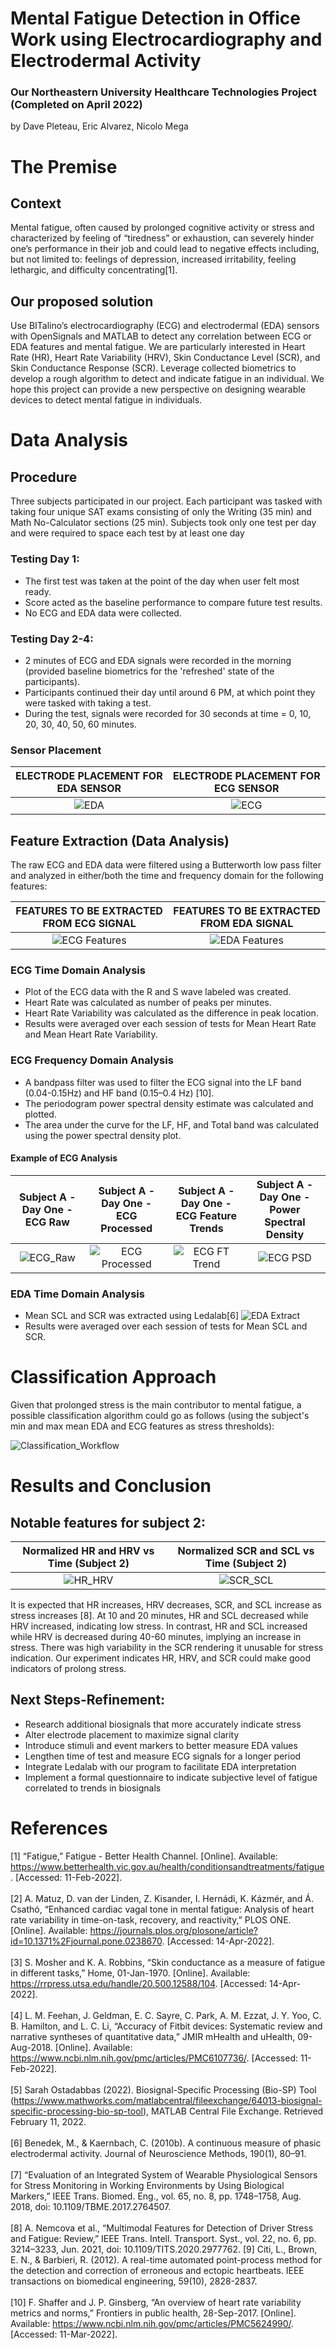 # Mental Fatigue Detection in Office Work using Electrocardiography and Electrodermal Activity
### Our Northeastern University Healthcare Technologies Project (Completed on April 2022)
by Dave Pleteau, Eric Alvarez, Nicolo Mega


# The Premise
## Context
Mental fatigue, often caused by prolonged cognitive activity or stress and characterized by feeling of “tiredness” or exhaustion, can severely hinder one’s performance in their job and could lead to negative effects including, but not limited to: feelings of depression, increased irritability, feeling lethargic, and difficulty concentrating[1].

## Our proposed solution
Use BITalino’s electrocardiography (ECG) and electrodermal (EDA) sensors with OpenSignals and MATLAB to detect any correlation between ECG or EDA features and mental fatigue. We are particularly interested in Heart Rate (HR), Heart Rate Variability (HRV), Skin Conductance Level (SCR), and Skin Conductance Response (SCR). Leverage collected biometrics to develop a rough algorithm to detect and indicate fatigue in an individual. We hope this project can provide a new perspective on designing wearable devices to detect mental fatigue in individuals.

# Data Analysis

## Procedure

Three subjects participated in our project. Each participant was tasked with taking four unique SAT exams consisting of only the Writing (35 min) and Math No-Calculator sections (25 min). Subjects took only one test per day and were required to space each test by at least one day

### Testing Day 1: 
* The first test was taken at the point of the day when user felt most ready. 
* Score acted as the baseline performance to compare future test results.
* No ECG and EDA data were collected.

### Testing Day 2-4:
* 2 minutes of ECG and EDA signals were recorded in the morning (provided baseline biometrics for the 'refreshed' state of the participants).
* Participants continued their day until around 6 PM, at which point they were tasked with taking a test.
* During the test, signals were recorded for 30 seconds at time = 0, 10, 20, 30, 40, 50, 60 minutes.

### Sensor Placement
ELECTRODE PLACEMENT FOR EDA SENSOR |  ELECTRODE PLACEMENT FOR ECG SENSOR
:-------------------------:|:-------------------------:
![EDA](https://raw.githubusercontent.com/pleteaud/Fatigue-and-Stress-Detection/main/Code%20%2B%20Data/EDA%20Sensor%20Placement.jpg) | ![ECG](https://raw.githubusercontent.com/pleteaud/Fatigue-and-Stress-Detection/main/Code%20%2B%20Data/ECG%20Sensor%20Placement.jpg)


## Feature Extraction (Data Analysis)
The raw ECG and EDA data were filtered using a Butterworth low pass filter and analyzed in either/both the time and frequency domain for the following features: 

FEATURES TO BE EXTRACTED FROM ECG SIGNAL |  FEATURES TO BE EXTRACTED FROM EDA SIGNAL
:-------------------------:|:-------------------------:
![ECG Features](https://raw.githubusercontent.com/pleteaud/Fatigue-and-Stress-Detection/main/Code%20%2B%20Data/Time%20and%20Frequency%20Domain%20Features%20to%20Be%20Extracted%20(ECG).jpg) | ![EDA Features](https://raw.githubusercontent.com/pleteaud/Fatigue-and-Stress-Detection/main/Code%20%2B%20Data/Time%20and%20Frequency%20Domain%20Features%20to%20Be%20Extracted%20(EDA).jpg)

### ECG Time Domain Analysis
* Plot of the ECG data with the R and S wave labeled was created.
* Heart Rate was calculated as number of peaks per minutes.
* Heart Rate Variability was calculated as the difference in peak location.
* Results were averaged over each session of tests for Mean Heart Rate and Mean Heart Rate Variability.
### ECG Frequency Domain Analysis
* A bandpass filter was used to filter the ECG signal into the LF band (0.04-0.15Hz) and HF band (0.15–0.4 Hz) [10].
* The periodogram power spectral density estimate was calculated and plotted.
* The area under the curve for the LF, HF, and Total band was calculated using the power spectral density plot.

#### Example of ECG Analysis 
Subject A - Day One - ECG Raw |  Subject A - Day One - ECG Processed | Subject A - Day One - ECG Feature Trends | Subject A - Day One - Power Spectral Density
:-------------------------:|:-------------------------:|:-------------------------:|:-------------------------:
![ECG_Raw](https://github.com/pleteaud/Fatigue-and-Stress-Detection/blob/main/Code%20+%20Data/ECG%20Analysis/Images/Subject%20A%20-%20Day%20One%20-%20ECG%20Raw.jpg?raw=true) | ![ECG Processed](https://github.com/pleteaud/Fatigue-and-Stress-Detection/blob/main/Code%20+%20Data/ECG%20Analysis/Images/Subject%20A%20-%20Day%20One%20-%20ECG.jpg?raw=true) | ![ECG FT Trend](https://github.com/pleteaud/Fatigue-and-Stress-Detection/blob/main/Code%20+%20Data/ECG%20Analysis/Images/Subject%20A%20-%20Day%20One%20-%20Heart%20Trends.jpg?raw=true) | ![ECG PSD](https://github.com/pleteaud/Fatigue-and-Stress-Detection/blob/main/Code%20+%20Data/ECG%20Analysis/Images/Subject%20A%20-%20Day%20One%20-%20PSD.jpg?raw=true)

### EDA Time Domain Analysis
* Mean SCL and SCR was extracted using Ledalab[6]
![EDA Extract](https://github.com/pleteaud/Fatigue-and-Stress-Detection/blob/main/Code%20+%20Data/LEDALAB%20example%20EDA%20extraction.jpg?raw=true)
* Results were averaged over each session of tests for Mean SCL and SCR.

# Classification Approach
Given that prolonged stress is the main contributor to mental fatigue, a possible classification algorithm could go as follows (using the subject's min and max mean EDA and ECG features as stress thresholds):

![Classification_Workflow](https://github.com/pleteaud/Fatigue-and-Stress-Detection/blob/main/Code%20+%20Data/Possible%20Classification%20Workflow.jpg?raw=true)

# Results and Conclusion
## Notable features for subject 2: 

Normalized HR and HRV vs Time (Subject 2) |  Normalized SCR and SCL vs Time (Subject 2)
:-------------------------:|:-------------------------:
![HR_HRV](https://github.com/pleteaud/Fatigue-and-Stress-Detection/blob/main/Code%20+%20Data/Normalized%20HR%20and%20HRV%20vs%20Time%20(Subject%202).jpg?raw=true) | ![SCR_SCL](https://github.com/pleteaud/Fatigue-and-Stress-Detection/blob/main/Code%20+%20Data/Normalized%20SCR%20and%20SCL%20vs%20Time%20(Subject%202).jpg?raw=true)

It is expected that HR increases, HRV decreases, SCR, and SCL increase as stress increases [8]. At 10 and 20 minutes, HR  and SCL decreased while HRV increased, indicating low stress. In contrast, HR and SCL increased while HRV is decreased during 40-60 minutes, implying an increase in stress. There was high variability in the SCR rendering it unusable for stress indication. Our experiment indicates HR, HRV, and SCR could make good indicators of prolong stress. 

## Next Steps-Refinement:
* Research additional biosignals that more accurately indicate stress
* Alter electrode placement to maximize signal clarity
* Introduce stimuli and event markers to better measure EDA values
* Lengthen time of test and measure ECG signals for a longer period
* Integrate Ledalab with our program to facilitate EDA interpretation
* Implement a formal questionnaire to indicate subjective level of fatigue correlated to trends in biosignals


# References
[1] “Fatigue,” Fatigue - Better Health Channel. [Online]. Available: https://www.betterhealth.vic.gov.au/health/conditionsandtreatments/fatigue. [Accessed: 11-Feb-2022]. <br> <br>
[2] A. Matuz, D. van der Linden, Z. Kisander, I. Hernádi, K. Kázmér, and Á. Csathó, “Enhanced cardiac vagal tone in mental fatigue: Analysis of heart rate variability in time-on-task, recovery, and reactivity,” PLOS ONE. [Online]. Available: https://journals.plos.org/plosone/article?id=10.1371%2Fjournal.pone.0238670. [Accessed: 14-Apr-2022]. <br> <br>
[3] S. Mosher and K. A. Robbins, “Skin conductance as a measure of fatigue in different tasks,” Home, 01-Jan-1970. [Online]. Available: https://rrpress.utsa.edu/handle/20.500.12588/104. [Accessed: 14-Apr-2022]. <br> <br>
[4] L. M. Feehan, J. Geldman, E. C. Sayre, C. Park, A. M. Ezzat, J. Y. Yoo, C. B. Hamilton, and L. C. Li, “Accuracy of Fitbit devices: Systematic review and narrative syntheses of quantitative data,” JMIR mHealth and uHealth, 09-Aug-2018. [Online]. Available: https://www.ncbi.nlm.nih.gov/pmc/articles/PMC6107736/. [Accessed: 11-Feb-2022]. <br> <br>
[5] Sarah Ostadabbas (2022). Biosignal-Specific Processing (Bio-SP) Tool (https://www.mathworks.com/matlabcentral/fileexchange/64013-biosignal-specific-processing-bio-sp-tool), MATLAB Central File Exchange. Retrieved February 11, 2022. <br> <br>
[6] Benedek, M., & Kaernbach, C. (2010b). A continuous measure of phasic electrodermal activity. Journal of Neuroscience Methods, 190(1), 80–91. <br> <br>
[7] “Evaluation of an Integrated System of Wearable Physiological Sensors for Stress Monitoring in Working Environments by Using Biological Markers,” IEEE Trans. Biomed. Eng., vol. 65, no. 8, pp. 1748–1758, Aug. 2018, doi: 10.1109/TBME.2017.2764507. <br> <br>
[8] A. Nemcova et al., “Multimodal Features for Detection of Driver Stress and Fatigue: Review,” IEEE Trans. Intell. Transport. Syst., vol. 22, no. 6, pp. 3214–3233, Jun. 2021, doi: 10.1109/TITS.2020.2977762. [9] Citi, L., Brown, E. N., & Barbieri, R. (2012). A real-time automated point-process method for the detection and correction of erroneous and ectopic heartbeats. IEEE transactions on biomedical engineering, 59(10), 2828-2837. <br> <br>
[10] F. Shaffer and J. P. Ginsberg, “An overview of heart rate variability metrics and norms,” Frontiers in public health, 28-Sep-2017. [Online]. Available: https://www.ncbi.nlm.nih.gov/pmc/articles/PMC5624990/. [Accessed: 11-Mar-2022]. <br> <br>



